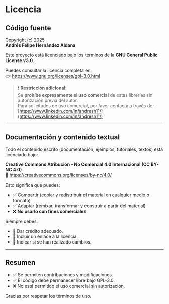 # Licencia

## Código fuente

Copyright (c) 2025  
**Andrés Felipe Hernández Aldana**

Este proyecto está licenciado bajo los términos de la **GNU General Public License v3.0**.

Puedes consultar la licencia completa en:  
👉 https://www.gnu.org/licenses/gpl-3.0.html

> ❗ **Restricción adicional:**  
> Se **prohíbe expresamente el uso comercial** de estas librerías sin autorización previa del autor.  
> Para solicitudes de uso comercial, por favor contacta a través de:  
> [https://www.linkedin.com/in/andresh11/](https://www.linkedin.com/in/andresh11/)

---

## Documentación y contenido textual

Todo el contenido escrito (documentación, ejemplos, tutoriales, textos) está licenciado bajo:

**Creative Commons Atribución – No Comercial 4.0 Internacional (CC BY-NC 4.0)**  
🔗 https://creativecommons.org/licenses/by-nc/4.0/

Esto significa que puedes:

- ✅ Compartir (copiar y redistribuir el material en cualquier medio o formato)
- ✅ Adaptar (remixar, transformar y construir a partir del material)
- ❌ **No usarlo con fines comerciales**

Siempre debes:

- 📝 Dar crédito adecuado.
- 🔗 Incluir un enlace a la licencia.
- 📛 Indicar si se han realizado cambios.

---

## Resumen

- ✅ Se permiten contribuciones y modificaciones.
- ✅ El código debe permanecer libre bajo GPL-3.0.
- ❌ No está permitido el uso comercial sin autorización.

Gracias por respetar los términos de uso.
